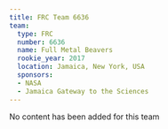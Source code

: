 ```yaml
---
title: FRC Team 6636
team:
  type: FRC
  number: 6636
  name: Full Metal Beavers
  rookie_year: 2017
  location: Jamaica, New York, USA
  sponsors:
  - NASA
  - Jamaica Gateway to the Sciences
---
```


No content has been added for this team